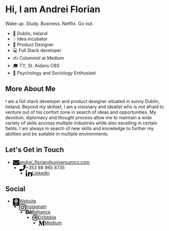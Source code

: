 # Hi, I am Andrei Florian
Wake up. Study. Business. Netflix. Go out.

- 📍 Dublin, Ireland
- 💡 Idea incubator
- 🎨 Product Designer
- 💻 Full Stack developer
- ✍ Columnist at Medium
- 🎓 TY, St. Aidans CBS
- 🧠 Psychology and Sociology Enthusiast

## More About Me
I am a full stack developer and product designer situated in sunny Dublin, Ireland. Beyond my skillset, I am a visionary and idealist who is not afraid to venture out of his confort zone in search of ideas and opportunities. My devotion, diplomacy and thought process allow me to maintain a wide variety of skills accross multiple industries while also excelling in certain fields. I am always in search of new skills and knowledge to further my abilities and be suitable in multiple environments.

## Let's Get in Touch
- <img align="left" alt="LinkedIn" width="20px" src="icons/email.svg" /> andrei_florian@universumco.com
- <img align="left" alt="LinkedIn" width="20px" src="icons/phone.svg" /> +353 89 965 8735
- <img align="left" alt="LinkedIn" width="20px" src="icons/linkedin.svg" /> [LinkedIn](https://www.google.com)

## Social
- <img align="left" alt="LinkedIn" width="20px" src="icons/website.svg" /> [Website](andreiflorian.com)
- <img align="left" alt="LinkedIn" width="20px" src="icons/instagram.svg" /> [Instagram](instagram.com/andrei.a.florian)
- <img align="left" alt="LinkedIn" width="20px" src="https://github.com/Andrei-Florian/Andrei-Florian/blob/master/icons/behance.svg" /> [Behance](behance.net/andreiflorian)
- <img align="left" alt="LinkedIn" width="20px" src="icons/dribbble.svg" /> [Dribbble](dribbble.com/AndreiFlorian)
- <img align="left" alt="LinkedIn" width="20px" src="icons/medium.svg" /> [Medium](medium.com/@andreialexanderflorian)